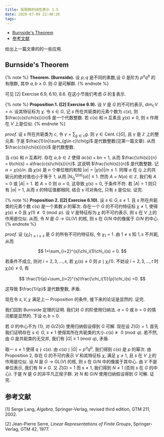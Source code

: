 ```yaml
---
title: 有限群的线性表示 1.5
date: 2020-07-09 22:48:26
tags:
---
```


<!-- vim-markdown-toc GFM -->

* [Burnside's Theorem](#burnsides-theorem)
* [参考文献](#参考文献)

<!-- vim-markdown-toc -->

给出上一篇文章的的一些应用.

<!--more-->

## Burnside's Theorem

{% note %}
    **Theorem. (Burnside).** 设 $p,q$ 是不同的素数,设 $G$ 是阶为 $p^aq^b$ 的有限群, 其中 $a,b \ge 0$. 则 $G$ 是可解群.
{% endnote %}

可见 [2] Exercise 6.9, 6.10, 8.6. 在这小节我们考虑 $G$ 的复表示.

{% note %}
    **Proposition 1. ([2] Exercise 6.9).** 设 $V$ 是 $G$ 的不可约表示, $\dim_{\mathbb{C}} V = n$. 设其特征标为 $\chi$. 令 $s \in G$, 记 $s$ 所在共轭类的元素个数为 $c(s)$, 则 $\frac{c(s)\chi(s)}{n}$ 是一个代数整数. 若 $c(s)$ 和 $n$ 互素且 $\chi(s) \ne 0$, 则 $s$ 作用在 $V$ 上是位似.
{% endnote %}

*proof.* 设 $s$ 所在共轭类为 $c$, 令 $\gamma = \sum_{g \in c}g$. 则 $\gamma \in \operatorname{Cent.}\mathbb{C}[G]$, 且 $\gamma$ 是 $\mathbb{Z}$ 上的整元素. 于是 $\frac{1}{n}\sum_{g\in c}\chi(g)$ 是代数整数(见第一篇文章). 从而 $\frac{c(s)\chi(s)}{n}$ 是代数整数.

当 $c(s)$ 和 $n$ 互素时. 存在 $a,b \in\mathbb{Z}$ 使得 $ac(s)+bn=1$, 从而 $\frac{\chi(s)}{n} = b\chi(s) + a\frac{c(s)\chi(s)}{n}$. 这说明 $\frac{\chi(s)}{n}$ 是代数整数. 记 $\alpha = \chi(s) /n$. 由 $\chi(s)$ 是 $n$ 个单位根的和知 $|\alpha| = |\chi(s)| /n \le 1$. 同理 $\alpha$ 在 $\mathbb{Q}$ 上的共轭元的绝对值也小于等于 $1$, 从而 $|N^{\mathbb{Q}(\alpha)}_{\mathbb{Q}}(\alpha)| \le 1$. 然而 $A=N(\alpha) \in \mathbb{Z}$, 我们有 $A= 0$ 或 $|A| = 1$. 若 $A = 0$ 则 $\alpha = 0$, 这导致 $\chi(s) = 0$, 于条件不符. 若 $|A| = 1$ 则只有 $|\alpha| = 1$, 从而 $s$ 的特征值都相同, 结合 $s$ 可对角化, 只有 $s$ 是位似. 证完.

{% note %}
    **Proposition 2. ([2] Exercise 6.10).** 设 $s \in G, s\ne 1$. 且 $s$ 所在共轭类的元素个数 $c(s)$ 是一个素数 $p$ 的幂次. 存在一个 $G$ 的不可约特征标 $\chi \ne 1$, 使得 $\chi(s) \ne 0$ 且 $\chi(1) \not\equiv 0 \pmod{p}$. 设 $V$ 是特征标为 $\chi$ 的不可约表示, 则 $s$ 在 $V$ 上的作用是位似. 从而, 令 $N$ 是 $G \to \mathrm{GL}(V)$ 的核, 则 $s$ 在 $G /N$ 中的像属于 $G /N$ 的中心.
{% endnote %}

*proof.* 设 $\{\chi_i\}_{1\le i\le s}$ 是 $G$ 的所有不可约特征标, 令 $\chi_1 = 1$ .由 $1 \ne s$ 知 $1,s$ 不共轭,从而

$$
    1+\sum_{i=2}^{s}\chi_i(1)\chi_i(s) = 0.
$$

若条件不成立, 则对 $i=2,3,\ldots ,s$, 若 $\chi_i(s) \ne 0$ 则 $p \mid \chi_i(1)$. 不妨设 $i=2,3,\ldots ,t$ 时 $\chi_i(s) \ne 0$, 有

$$
    \frac{1}{p}+\sum_{i=2}^{s}\frac{\chi_i(1)}{p}\chi_i(s) =0.
$$

这导致 $\frac{1}{p}$ 是代数整数, 矛盾.

现在令 $s,V,\chi$ 满足上一 Proposition 的条件, 接下来的论证是显然的. 证完.

我们回到 Burnside 定理的证明. 我们对 $G$ 的阶使用归纳法. $a=0$ 或 $b=0$ 的情况都是显然的. 下设 $a,b > 0$.

若 $G$ 的中心不为 $\{1\}$, 对 $G/Z(G)$ 使用归纳假设得到 $G$ 可解. 现在设 $Z(G) = 1$. 首先我们证明存在 $s \in G$, $s\ne 1$ 使得其所在共轭类的大小 $c(s) \not\equiv 0 \pmod{q}$. 若不然, 由 $G$ 是共轭类的无交并, 我们有 $|G| \equiv 1 \pmod{q}$, 矛盾.

取一 $s \ne 1$ 使得 $q \nmid c(s)$. 由 $c(s) \mid |G| = p^aq^b$, 我们得到 $c(s)$ 是 $p$ 的幂次. 由 Proposition 2, 存在 $G$ 的不可约表示 $V$ 和其特征标 $\chi$, 满足 $\chi \ne 1$, 且 $s$ 在 $V$ 上的作用是位似. 设 $N$ 是 $G \to \mathrm{GL}(V)$ 的核, 则 $s$ 在 $G /N$ 中的像属于其中心. 由 $V$ 不是单位表示, 我们有 $N \ne G$. 又 $Z(G) = 1$ 而 $s \ne 1$, 我们得到 $N\ne 1$ (否则 $s$ 在 $G$ 的中心). 于是 $N$ 是 $G$ 的非平凡正规子群. 对 $N$ 和 $G /N$ 使用归纳假设得到 $G$ 可解. 证完.


## 参考文献
[1] Serge Lang, *Algebra*, Springer-Verlag, revised third edition, GTM 211, 2002.

[2] Jean-Pierre Serre, *Linear Representations of Finite Groups*, Springer-Verlag, GTM 42, 1977.
